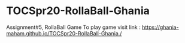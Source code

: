 # TOCSpr20-RollaBall-Ghania
Assignment#5, RollaBall Game To play game visit link : https://ghania-maham.github.io/TOCSpr20-RollaBall-Ghania./
